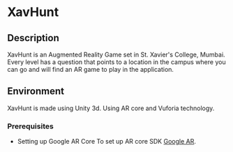 # XavHunt

## Description
XavHunt is an Augmented Reality Game set in St. Xavier's College, Mumbai. Every level has a question that points to a location in the campus where you can go and will find an AR game to play in the application.

## Environment
XavHunt is made using Unity 3d. Using AR core and Vuforia technology.

### Prerequisites
- Setting up Google AR Core 
To set up AR core SDK [Google AR](https://github.com/google-ar/arcore-unity-sdk/releases).
